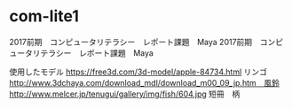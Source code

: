 # com-lite1
2017前期　コンピュータリテラシー　レポート課題　Maya 
2017前期　コンピュータリテラシー　レポート課題　Maya

使用したモデル
https://free3d.com/3d-model/apple-84734.html リンゴ
http://www.3dchaya.com/download_mdl/download_m00_09_jp.htm　風鈴
http://www.melcer.jp/tenugui/gallery/img/fish/604.jpg 短冊　柄
